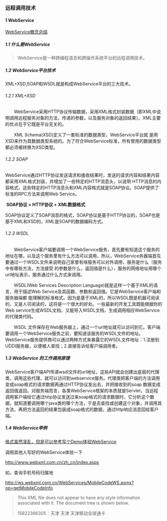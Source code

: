 ### **远程调用技术**

#### 1 WebService

[WebService概念总结](https://www.cnblogs.com/xdp-gacl/p/4048937.html)

##### 1.1 什么是WebService

> WebService是一种跨编程语言和跨操作系统平台的远程调用技术。

##### 1.2 WebService平台技术

  XML+XSD,SOAP和WSDL就是构成WebService平台的三大技术。

###### 1.2.1 XML+XSD

　　WebService采用HTTP协议传输数据，采用XML格式封装数据（即XML中说明调用远程服务对象的方法，传递的参数，以及服务对象的返回结果）。XML主要的优点在于它既是平台无关的。

　　XML Schema(XSD)定义了一套标准的数据类型，WebService平台就 是用XSD来作为其数据类型系统的。为了符合WebService标准，所有使用的数据类型都必须被转换为XSD类型。

###### 1.2.2 SOAP

​        WebService通过HTTP协议发送请求和接收结果时，发送的请求内容和结果内容都采用XML格式封装，并增加了一些特定的HTTP消息头，以说明 HTTP消息的内容格式，这些特定的HTTP消息头和XML内容格式就是SOAP协议。SOAP提供了标准的RPC方法来调用Web Service。

​       **SOAP协议 = HTTP协议 + XML数据格式**

​       SOAP协议定义了SOAP消息的格式，SOAP协议是基于HTTP协议的，SOAP也是基于XML和XSD的，XML是SOAP的数据编码方式。

###### 1.2.3 WSDL

　　WebService客户端要调用一个WebService服务，首先要有知道这个服务的地址在哪，以及这个服务里有什么方法可以调用，所以，WebService务器端首先要通过一个WSDL文件来说明自己家里有啥服务可以对外调用，服务是什么（服务中有哪些方法，方法接受 的参数是什么，返回值是什么），服务的网络地址用哪个url地址表示，服务通过什么方式来调用。

　　WSDL(Web Services Description Language)就是这样一个基于XML的语言，用于描述Web Service及其函数、参数和返回值。它是WebService客户端和服务器端都 能理解的标准格式。因为是基于XML的，所以WSDL既是机器可阅读的，又是人可阅读的，这将是一个很大的好处。一些最新的开发工具既能根据你的 Web service生成WSDL文档，又能导入WSDL文档，生成调用相应WebService的代理类代码。

　　WSDL 文件保存在Web服务器上，通过一个url地址就可以访问到它。客户端要调用一个WebService服务之前，要知道该服务的WSDL文件的地址。 WebService服务提供商可以通过两种方式来暴露它的WSDL文件地址：1.注册到UDDI服务器，以便被人查找；2.直接告诉给客户端调用者。

##### 1.3 WebService 的工作调用原理

​        WebService客户端API传递wsdl文件的url地址，这些API就会创建出底层的代理类，调用这些代理，就可以访问到webservice服务。代理类把客户端的方法调用变成soap格式的请求数据再通过HTTP协议发出去，并把接收到的soap 数据变成返回值返回。对服务端而言，各类WebService框架的本质就是Servlet，当远程调用客户端给它通过http协议发送过来soap格式的请求数据时，它分析这个数据，就知道要调用哪个java类的哪个方法，于是去查找或创建这个对象，并调用其方法，再把方法返回的结果包装成soap格式的数据，通过http响应消息回给客户端。

##### 1.4 WebService举例

[格式虽然凌乱，但是可以参考写个Demo体验WebService](https://www.imooc.com/article/25537?block_id=tuijian_wz)

调用其他人写好的WebService体验一下

http://www.webxml.com.cn/zh_cn/index.aspx

如，查询手机号码归属地

http://ws.webxml.com.cn/WebServices/MobileCodeWS.asmx?op=getMobileCodeInfo

> This XML file does not appear to have any style information associated with it. The document tree is shown below.
>
> <string xmlns="http://WebXml.com.cn/">15822366305：天津 天津 天津移动全球通卡</string>

